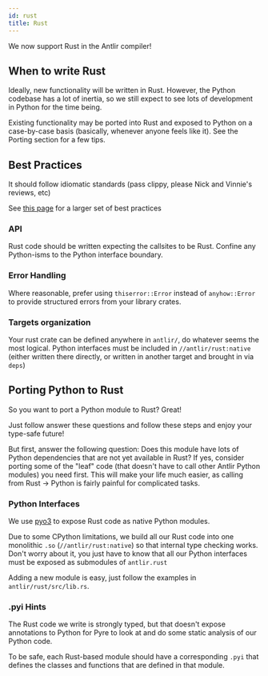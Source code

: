 ```yaml
---
id: rust
title: Rust
---
```


We now support Rust in the Antlir compiler!

## When to write Rust

Ideally, new functionality will be written in Rust. However, the Python codebase
has a lot of inertia, so we still expect to see lots of development in Python
for the time being.

Existing functionality may be ported into Rust and exposed to Python on a
case-by-case basis (basically, whenever anyone feels like it). See the Porting
section for a few tips.

## Best Practices

It should follow idiomatic standards (pass clippy, please Nick and Vinnie's
reviews, etc)

<FacebookOnly>

See [this
page](https://www.internalfb.com/intern/wiki/Rust-at-facebook/rust-best-practices/)
for a larger set of best practices

</FacebookOnly>


### API
Rust code should be written expecting the callsites to be Rust. Confine any
Python-isms to the Python interface boundary.

### Error Handling
Where reasonable, prefer using `thiserror::Error` instead of `anyhow::Error` to
provide structured errors from your library crates.

### Targets organization
Your rust crate can be defined anywhere in `antlir/`, do whatever seems the most
logical.
Python interfaces must be included in `//antlir/rust:native` (either written
there directly, or written in another target and brought in via `deps`)


## Porting Python to Rust

So you want to port a Python module to Rust? Great!

Just follow answer these questions and follow these steps and enjoy your
type-safe future!

But first, answer the following question:
Does this module have lots of Python dependencies that are not yet available in
Rust?
If yes, consider porting some of the "leaf" code (that doesn't have to call
other Antlir Python modules) you need first. This will make your life much
easier, as calling from Rust -> Python is fairly painful for complicated tasks.


### Python Interfaces

We use [pyo3](https://pyo3.rs/v0.16.4/) to expose Rust code as native Python
modules.

Due to some CPython limitations, we build all our Rust code into one monolithic
`.so` (`//antlir/rust:native`) so that internal type checking works. Don't worry
about it, you just have to know that all our Python interfaces must be exposed
as submodules of `antlir.rust`

Adding a new module is easy, just follow the examples in
`antlir/rust/src/lib.rs`.

### .pyi Hints

The Rust code we write is strongly typed, but that doesn't expose annotations to
Python for Pyre to look at and do some static analysis of our Python code.

To be safe, each Rust-based module should have a corresponding `.pyi` that
defines the classes and functions that are defined in that module.
